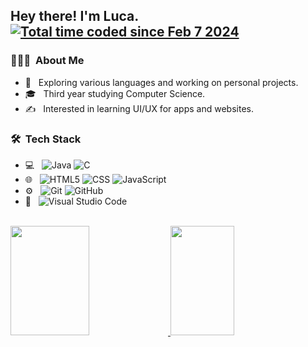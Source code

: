 <h2> Hey there! I'm Luca.  <a href="https://wakatime.com/@018d849f-dec6-4519-8001-9879fc3b773b"><img src="https://wakatime.com/badge/user/018d849f-dec6-4519-8001-9879fc3b773b.svg?style=flat" alt="Total time coded since Feb 7 2024" /></a>
</h2> 

<h3> 👨🏻‍💻 &nbsp;About Me </h3>

- 🤔 &nbsp; Exploring various languages and working on personal projects.
- 🎓 &nbsp; Third year studying Computer Science.
- ✍️ &nbsp; Interested in learning UI/UX for apps and websites.

<h3> 🛠 &nbsp;Tech Stack</h3>

- 💻 &nbsp;
  ![Java](https://img.shields.io/badge/-Java-333333?style=flat&logo=Java&logoColor=007396)
  ![C](https://img.shields.io/badge/-C-333333?style=flat&logo=C%2B%2B&logoColor=00599C)
- 🌐 &nbsp;
  ![HTML5](https://img.shields.io/badge/-HTML5-333333?style=flat&logo=HTML5)
  ![CSS](https://img.shields.io/badge/-CSS-333333?style=flat&logo=CSS3&logoColor=1572B6)
  ![JavaScript](https://img.shields.io/badge/-JavaScript-333333?style=flat&logo=javascript)
- ⚙️ &nbsp;
  ![Git](https://img.shields.io/badge/-Git-333333?style=flat&logo=git)
  ![GitHub](https://img.shields.io/badge/-GitHub-333333?style=flat&logo=github)
- 🔧 &nbsp;
  ![Visual Studio Code](https://img.shields.io/badge/-Visual%20Studio%20Code-333333?style=flat&logo=visual-studio-code&logoColor=007ACC)

<br/>

<a href="https://github.com/lucAmbr0">
  <img width="50%" height="175em" src="https://github-readme-stats.vercel.app/api?username=lucAmbr0&size_weight=0&count_weight=1&rank_icon=github&hide=issues&border_color=96a2ae&border_radius=12&theme=tokyonight&show_icons=true" />
  <img width="45%" height="175em" src="https://github-readme-stats.vercel.app/api/top-langs/?username=lucAmbr0&border_color=96a2ae&border_radius=12&theme=tokyonight&layout=compact" />
</a>

<br/>
